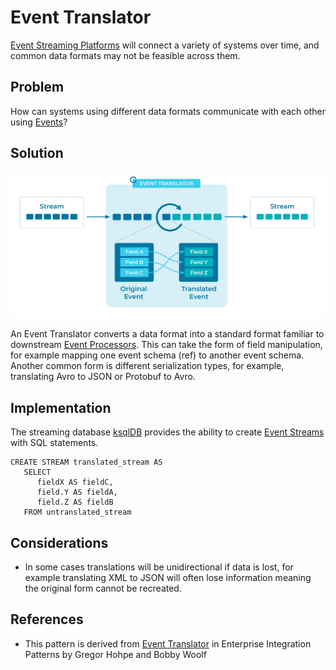 # Event Translator
[Event Streaming Platforms](../event-stream/event-streaming-platform.md) will connect a variety of systems over time, and common data formats may not be feasible across them.

## Problem
How can systems using different data formats communicate with each other using [Events](../event/event.md)?

## Solution
![event-translator](../img/event-translator.svg)

An Event Translator converts a data format into a standard format familiar to downstream [Event Processors](../event-processing/event-processor.md). This can take the form of field manipulation, for example mapping one event schema (ref) to another event schema. Another common form is different serialization types, for example, translating Avro to JSON or Protobuf to Avro.

## Implementation
The streaming database [ksqlDB](https://ksqldb.io) provides the ability to create [Event Streams](../event-stream/event-stream.md) with SQL statements.

```
CREATE STREAM translated_stream AS
   SELECT
      fieldX AS fieldC,
      field.Y AS fieldA,
      field.Z AS fieldB
   FROM untranslated_stream
```

## Considerations
- In some cases translations will be unidirectional if data is lost, for example translating XML to JSON will often lose information meaning the original form cannot be recreated. 

## References
* This pattern is derived from [Event Translator](https://www.enterpriseintegrationpatterns.com/patterns/messaging/MessageTranslator.html) in Enterprise Integration Patterns by Gregor Hohpe and Bobby Woolf
